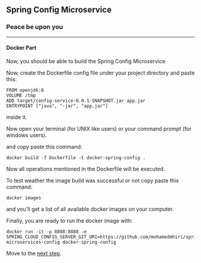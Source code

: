 ## Spring Config Microservice


### Peace be upon you

---
#### Docker Part
Now, you should be able to build the Spring Config Microservice

Now, create the Dockerfile config file under your project directory and paste this:

```
FROM openjdk:8
VOLUME /tmp
ADD target/config-service-0.0.1-SNAPSHOT.jar app.jar
ENTRYPOINT ["java", "-jar", "app.jar"]
```
inside it.

Now open your terminal (for UNIX like users) or your command prompt (for windows users).

and copy paste this command:

```
docker build -f Dockerfile -t docker-spring-config .
```

Now all operations mentioned in the Dockerfile will be executed.

To test weather the image build was successful or not copy paste this command:

```
docker images
```
and you'll get a list of all available docker images on your computer.

Finally, you are ready to run the docker image with:
```
docker run -it -p 8888:8888 -e SPRING_CLOUD_CONFIG_SERVER_GIT_URI=https://github.com/mohamedmhiri/spring-microservices-config docker-spring-config
```
Move to the [next step](https://github.com/mohamedmhiri/docker-spring-microservices/tree/master/product-service).
